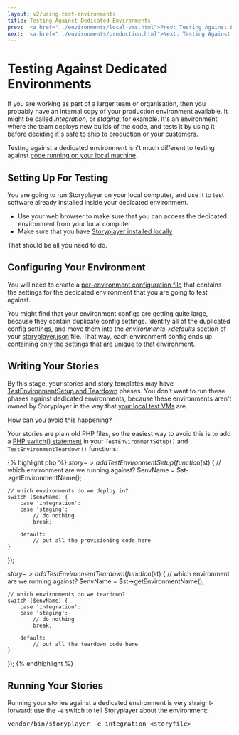 ```yaml
---
layout: v2/using-test-environments
title: Testing Against Dedicated Environments
prev: '<a href="../environments/local-vms.html">Prev: Testing Against Local Virtual Machines</a>'
next: '<a href="../environments/production.html">Next: Testing Against Production</a>'
---
```


# Testing Against Dedicated Environments

If you are working as part of a larger team or organisation, then you probably have an internal copy of your production environment available.  It might be called _integration_, or _staging_, for example.  It's an environment where the team deploys new builds of the code, and tests it by using it before deciding it's safe to ship to production or your customers.

Testing against a dedicated environment isn't much different to testing against [code running on your local machine](your-machine.html).

## Setting Up For Testing

You are going to run Storyplayer on your local computer, and use it to test software already installed inside your dedicated environment.

* Use your web browser to make sure that you can access the dedicated environment from your local computer
* Make sure that you have [Storyplayer installed locally](../installation.html)

That should be all you need to do.

## Configuring Your Environment

You will need to create a [per-environment configuration file](../configuration/environment-config.html) that contains the settings for the dedicated environment that you are going to test against.

You might find that your environment configs are getting quite large, because they contain duplicate config settings.  Identify all of the duplicated config settings, and move them into the _environments->defaults_ section of your [storyplayer.json](../configuration/storyplayer-json.html) file.  That way, each environment config ends up containing only the settings that are unique to that environment.

## Writing Your Stories

By this stage, your stories and story templates may have [TestEnvironmentSetup and Teardown](../stories/test-environment-setup-teardown.html) phases.  You don't want to run these phases against dedicated environments, because these environments aren't owned by Storyplayer in the way that [your local test VMs](local-vms.html) are.

How can you avoid this happening?

Your stories are plain old PHP files, so the easiest way to avoid this is to add a [PHP switch() statement](http://www.php.net/manual/en/control-structures.switch.php) in your `TestEnvironmentSetup()` and `TestEnvironmentTeardown()` functions:

{% highlight php %}
$story->addTestEnvironmentSetup(function($st) {
	// which environment are we running against?
	$envName = $st->getEnvironmentName();

	// which environments do we deploy in?
	switch ($envName) {
		case 'integration':
		case 'staging':
			// do nothing
			break;

		default:
			// put all the provisioning code here
	}
});

$story->addTestEnvironmentTeardown(function($st) {
	// which environment are we running against?
	$envName = $st->getEnvironmentName();

	// which environments do we teardown?
	switch ($envName) {
		case 'integration':
		case 'staging':
			// do nothing
			break;

		default:
			// put all the teardown code here
	}
});
{% endhighlight %}

## Running Your Stories

Running your stories against a dedicated environment is very straight-forward: use the `-e` switch to tell Storyplayer about the environment:

<pre>
vendor/bin/storyplayer -e integration &lt;storyfile&gt;
</pre>